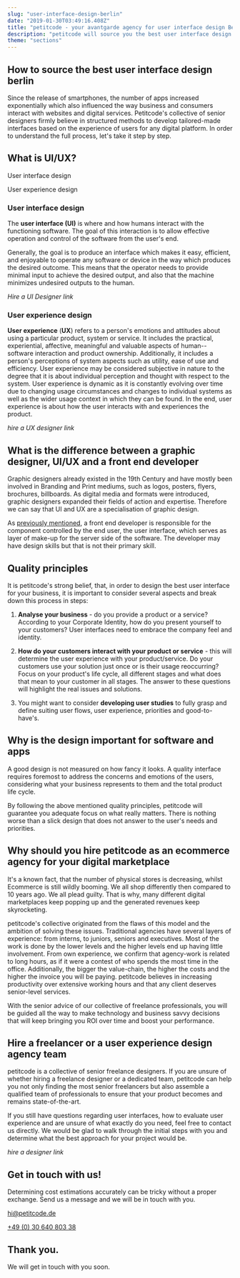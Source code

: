```yaml
---
slug: "user-interface-design-berlin"
date: "2019-01-30T03:49:16.408Z"
title: "petitcode - your avantgarde agency for user interface design Berlin"
description: "petitcode will source you the best user interface design berlin"
theme: "sections"
---
```


<Sections>
<Section>
<Columns contentWidth="6">
<ColumnContent>

# How to source the best user interface design berlin

Since the release of smartphones, the number of apps increased exponentially which also influenced the way business and consumers interact with websites and digital services. Petitcode's collective of senior designers firmly believe in structured methods to develop tailored-made interfaces based on the experience of users for any digital platform. In order to understand the full process, let's take it step by step.

</ColumnContent>
<ColumnImage file="alvaro-reyes-735660-unsplash.jpg" alt="">
</ColumnImage>
</Columns>
</Section>
<Section>
<Columns reverse contentWidth="6">
<ColumnContent>

What is UI/UX?
---------------

<Carousel>
<CarouselNavigation>

User interface design

User experience design

</CarouselNavigation>
<CarouselSlides>
<CarouselSlide>

### User interface design

The **user interface (UI)** is where and how humans interact with the functioning software. The goal of this interaction is to allow effective operation and control of the software from the user's end.

Generally, the goal is to produce an interface which makes it easy, efficient, and enjoyable to operate any software or device in the way which produces the desired outcome. This means that the operator needs to provide minimal input to achieve the desired output, and also that the machine minimizes undesired outputs to the human.

*Hire a UI Designer link*

</CarouselSlide>
<CarouselSlide>

### User experience design

**User experience** (**UX**) refers to a person's emotions and attitudes about using a particular product, system or service. It includes the practical, experiential, affective, meaningful and valuable aspects of human--software interaction and product ownership. Additionally, it includes a person's perceptions of system aspects such as utility, ease of use and efficiency. User experience may be considered subjective in nature to the degree that it is about individual perception and thought with respect to the system. User experience is dynamic as it is constantly evolving over time due to changing usage circumstances and changes to individual systems as well as the wider usage context in which they can be found. In the end, user experience is about how the user interacts with and experiences the product.

*hire a UX designer link*

</CarouselSlide>
</CarouselSlides>
</Carousel>

</ColumnContent>
<ColumnImage file="jose-alejandro-cuffia-799485-unsplash.jpg" alt="">
</ColumnImage>
</Columns>

</Section>
<Section>
<SectionContent>

## What is the difference between a graphic designer, UI/UX and a front end developer

Graphic designers already existed in the 19th Century and have mostly been involved in Branding and Print mediums, such as logos, posters, flyers, brochures, billboards. As digital media and formats were introduced, graphic designers expanded their fields of action and expertise. Therefore we can say that UI and UX are a specialisation of graphic design.

As [previously mentioned](http://petitcode.com/), a front end developer is responsible for the component controlled by the end user, the user interface, which serves as layer of make-up for the server side of the software. The developer may have design skills but that is not their primary skill.

</SectionContent>
</Section>
<Section>
<Columns reverse contentWidth="6">
<ColumnContent>

## Quality principles

It is petitcode's strong belief, that, in order to design the best user interface for your business, it is important to consider several aspects and break down this process in steps:

1.  **Analyse your business** - do you provide a product or a service? According to your Corporate Identity, how do you present yourself to your customers? User interfaces need to embrace the company feel and identity.

2.  **How do your customers interact with your product or service** - this will determine the user experience with your product/service. Do your customers use your solution just once or is their usage reoccurring? Focus on your product's life cycle, all different stages and what does that mean to your customer in all stages. The answer to these questions will highlight the real issues and solutions.

3.  You might want to consider **developing user studies** to fully grasp and define suiting user flows, user experience, priorities and good-to-have's.

## Why is the design important for software and apps

A good design is not measured on how fancy it looks. A quality interface requires foremost to address the concerns and emotions of the users, considering what your business represents to them and the total product life cycle.

By following the above mentioned quality principles, petitcode will guarantee you adequate focus on what really matters. There is nothing worse than a slick design that does not answer to the user's needs and priorities.

</ColumnContent>
<ColumnImage file="hal-gatewood-613602-unsplash.jpg" alt="">
</ColumnImage>
</Columns>
</Section>
<Section>
<Columns reverse contentWidth="6">
<ColumnContent>

## Why should you hire petitcode as an ecommerce agency for your digital marketplace

It's a known fact, that the number of physical stores is decreasing, whilst Ecommerce is still wildly booming. We all shop differently then compared to 10 years ago. We all plead guilty. That is why, many different digital marketplaces keep popping up and the generated revenues keep skyrocketing.

petitcode's collective originated from the flaws of this model and the ambition of solving these issues. Traditional agencies have several layers of experience: from interns, to juniors, seniors and executives. Most of the work is done by the lower levels and the higher levels end up having little involvement. From own experience, we confirm that agency-work is related to long hours, as if it were a contest of who spends the most time in the office. Additionally, the bigger the value-chain, the higher the costs and the higher the invoice you will be paying. petitcode believes in increasing productivity over extensive working hours and that any client deserves senior-level services.

With the senior advice of our collective of freelance professionals, you will be guided all the way to make technology and business savvy decisions that will keep bringing you ROI over time and boost your performance.

</ColumnContent>
<ColumnImage file="william-iven-19843-unsplash.jpg" alt="">
</ColumnImage>
</Columns>

</Section>
<Section>
<SectionContent>
<Centered>

## Hire a freelancer or a user experience design agency team

petitcode is a collective of senior freelance designers. If you are unsure of whether hiring a freelance designer or a dedicated team, petitcode can help you not only finding the most senior freelancers but also assemble a qualified team of professionals to ensure that your product becomes and remains state-of-the-art.

If you still have questions regarding user interfaces, how to evaluate user experience and are unsure of what exactly do you need, feel free to contact us directly. We would be glad to walk through the initial steps with you and determine what the best approach for your project would be.

*hire a designer link*

</Centered>
</SectionContent>
</Section>
<Section inverted scrollId="contact">
<SectionContent>
<ClientForm scrollTo="contact">
<FormIntro>

# Get in touch with us!

Determining cost estimations accurately can be tricky without a proper exchange. Send us a message and we will be in touch with you.

<a href="mailto:hi@petitcode.de">hi@petitcode.de</a>

<a href="tel:+493064080338">+49 (0) 30 640 803 38</a>

</FormIntro>
<FormSuccess>

# Thank you.

We will get in touch with you soon.

</FormSuccess>
</ClientForm>
</SectionContent>
</Section>
</Sections>
